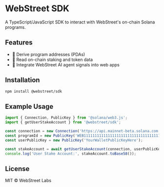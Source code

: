 
# WebStreet SDK

A TypeScript/JavaScript SDK to interact with WebStreet's on-chain Solana programs.

## Features

- 🔗 Derive program addresses (PDAs)
- 📡 Read on-chain staking and token data
- 🧠 Integrate WebStreet AI agent signals into web apps

## Installation

```bash
npm install @webstreet/sdk
```

## Example Usage

```ts
import { Connection, PublicKey } from '@solana/web3.js';
import { getUserStakeAccount } from '@webstreet/sdk';

const connection = new Connection('https://api.mainnet-beta.solana.com');
const programId = new PublicKey('WEB11111111111111111111111111111111111111111');
const userPublicKey = new PublicKey('YourWalletPublicKeyHere');

const stakeAccount = await getUserStakeAccount(connection, userPublicKey, programId);
console.log('User Stake Account:', stakeAccount.toBase58());
```

## License

MIT © WebStreet Labs
